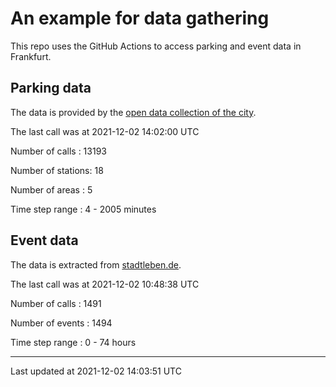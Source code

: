 # An example for data gathering

This repo uses the GitHub Actions to access parking and event data in Frankfurt.

## Parking data
The data is provided by the [open data collection of the city](https://www.offenedaten.frankfurt.de/).

The last call was at 2021-12-02 14:02:00 UTC

Number of calls   : 13193

Number of stations:    18

Number of areas   :     5

Time step range   :     4 -  2005 minutes


## Event data
The data is extracted from [stadtleben.de](https://stadtleben.de/frankfurt/).

The last call was at 2021-12-02 10:48:38 UTC

Number of calls   : 1491

Number of events  : 1494

Time step range   :    0 -   74 hours


----

Last updated at 2021-12-02 14:03:51 UTC
